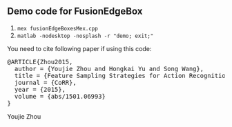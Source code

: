 Demo code for FusionEdgeBox
---------------------------

1. `mex fusionEdgeBoxesMex.cpp`
2. `matlab -nodesktop -nosplash -r "demo; exit;"`

You need to cite following paper if using this code:

<pre>
@ARTICLE{Zhou2015,
  author = {Youjie Zhou and Hongkai Yu and Song Wang},
  title = {Feature Sampling Strategies for Action Recognition},
  journal = {CoRR},
  year = {2015},
  volume = {abs/1501.06993}
}
</pre>

Youjie Zhou
